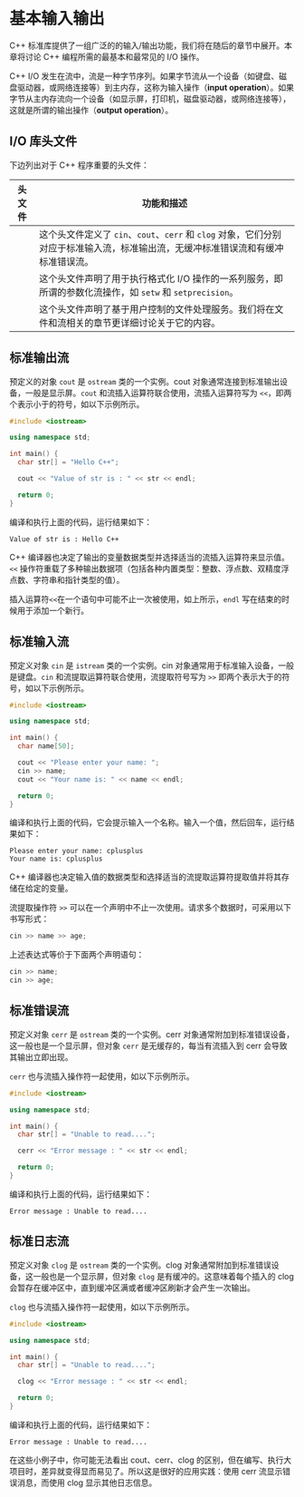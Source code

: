 # 基本输入输出

C++ 标准库提供了一组广泛的的输入/输出功能，我们将在随后的章节中展开。本章将讨论 C++ 编程所需的最基本和最常见的 I/O 操作。

C++ I/O 发生在流中，流是一种字节序列。如果字节流从一个设备（如键盘、磁盘驱动器，或网络连接等）到主内存，这称为输入操作（**input operation**）。如果字节从主内存流向一个设备（如显示屏，打印机，磁盘驱动器，或网络连接等），这就是所谓的输出操作（**output operation**）。

## I/O 库头文件

下边列出对于 C++ 程序重要的头文件：

| 头文件     | 功能和描述                                                   |
| ---------- | ------------------------------------------------------------ |
| <iostream> | 这个头文件定义了 `cin`、`cout`、`cerr` 和 `clog` 对象，它们分别对应于标准输入流，标准输出流，无缓冲标准错误流和有缓冲标准错误流。 |
| <iomanip>  | 这个头文件声明了用于执行格式化 I/O 操作的一系列服务，即所谓的参数化流操作，如 `setw` 和 `setprecision`。 |
| <fstream>  | 这个头文件声明了基于用户控制的文件处理服务。我们将在文件和流相关的章节更详细讨论关于它的内容。 |

## 标准输出流

预定义的对象 `cout` 是 `ostream` 类的一个实例。cout 对象通常连接到标准输出设备，一般是显示屏。`cout` 和流插入运算符联合使用，流插入运算符写为 `<<`，即两个表示小于的符号，如以下示例所示。

```c++
#include <iostream>

using namespace std;

int main() {
  char str[] = "Hello C++";

  cout << "Value of str is : " << str << endl;

  return 0;
}
```

编译和执行上面的代码，运行结果如下：

```
Value of str is : Hello C++
```

C++ 编译器也决定了输出的变量数据类型并选择适当的流插入运算符来显示值。`<<` 操作符重载了多种输出数据项（包括各种内置类型：整数、浮点数、双精度浮点数、字符串和指针类型的值）。

插入运算符`<<`在一个语句中可能不止一次被使用，如上所示，`endl` 写在结束的时候用于添加一个新行。

## 标准输入流

预定义对象 `cin` 是 `istream` 类的一个实例。cin 对象通常用于标准输入设备，一般是键盘。`cin` 和流提取运算符联合使用，流提取符号写为 `>>` 即两个表示大于的符号，如以下示例所示。

```c++
#include <iostream>

using namespace std;

int main() {
  char name[50];

  cout << "Please enter your name: ";
  cin >> name;
  cout << "Your name is: " << name << endl;

  return 0;
}
```

编译和执行上面的代码，它会提示输入一个名称。输入一个值，然后回车，运行结果如下：

```
Please enter your name: cplusplus
Your name is: cplusplus
```

C++ 编译器也决定输入值的数据类型和选择适当的流提取运算符提取值并将其存储在给定的变量。

流提取操作符 `>>` 可以在一个声明中不止一次使用。请求多个数据时，可采用以下书写形式：

```c++
cin >> name >> age;
```

上述表达式等价于下面两个声明语句：

```c++
cin >> name;
cin >> age;
```

## 标准错误流

预定义对象 `cerr` 是 `ostream` 类的一个实例。cerr 对象通常附加到标准错误设备，这一般也是一个显示屏，但对象 `cerr` 是无缓存的，每当有流插入到 cerr 会导致其输出立即出现。

`cerr` 也与流插入操作符一起使用，如以下示例所示。

```c++
#include <iostream>

using namespace std;

int main() {
  char str[] = "Unable to read....";

  cerr << "Error message : " << str << endl;

  return 0;
}
```

编译和执行上面的代码，运行结果如下：

```
Error message : Unable to read....
```

## 标准日志流

预定义对象 `clog` 是 `ostream` 类的一个实例。clog 对象通常附加到标准错误设备，这一般也是一个显示屏，但对象 `clog` 是有缓冲的。这意味着每个插入的 clog 会暂存在缓冲区中，直到缓冲区满或者缓冲区刷新才会产生一次输出。

`clog` 也与流插入操作符一起使用，如以下示例所示。

```c++
#include <iostream>

using namespace std;

int main() {
  char str[] = "Unable to read....";

  clog << "Error message : " << str << endl;

  return 0;
}
```

编译和执行上面的代码，运行结果如下：

```
Error message : Unable to read....
```

在这些小例子中，你可能无法看出 cout、cerr、clog 的区别，但在编写、执行大项目时，差异就变得显而易见了。所以这是很好的应用实践：使用 cerr 流显示错误消息，而使用 clog 显示其他日志信息。